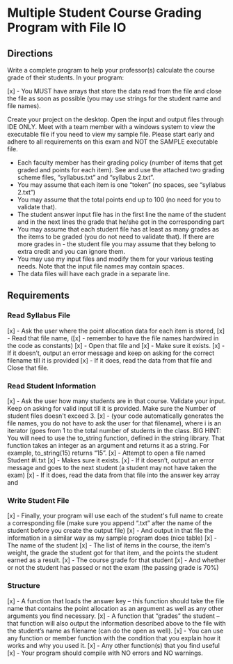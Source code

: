 # Multiple Student Course Grading Program with File IO
 
## Directions
Write a complete program to help your professor(s) calculate the course grade of their students. In your program: 

[x] - You MUST have arrays that store the data read from the file and close the file as soon as possible (you may use strings for the student name and file names). 

Create your project on the desktop. Open the input and output files through IDE ONLY. Meet with a team member with a windows system to view the executable file if you need to view my sample file. Please start early and adhere to all requirements on this exam and NOT the SAMPLE executable file.

- Each faculty member has their grading policy (number of items that get graded and points for each item). See and use the attached two grading scheme files, “syllabus.txt” and “syllabus 2.txt”.
- You may assume that each item is one “token” (no spaces, see “syllabus 2.txt”)
- You may assume that the total points end up to 100 (no need for you to validate that).
- The student answer input file has in the first line the name of the student and in the next lines the grade that he/she got in the corresponding part
- You may assume that each student file has at least as many grades as the items to be graded (you do not need to validate that). If there are more grades in - the student file you may assume that they belong to extra credit and you can ignore them.
- You may use my input files and modify them for your various testing needs. Note that the input file names may contain spaces.
- The data files will have each grade in a separate line.

## Requirements

### Read Syllabus File
[x] - Ask the user where the point allocation data for each item is stored,
[x] - Read that file name, 
  ([x] - remember to have the file names hardwired in the code as constants)
[x] - Open that file and
[x] - Make sure it exists.
[x] - If it doesn’t, output an error message and keep on asking for the correct filename till it is provided
[x] - If it does, read the data from that file and Close that file.

### Read Student Information
[x] - Ask the user how many students are in that course. Validate your input. Keep on asking for valid input till it is provided. Make sure the Number of student files doesn't exceed 3.
[x] - (your code automatically generates the file names, you do not have to ask the user for that filename), where i is an iterator (goes from 1 to the total number of students in the class. BIG HINT: You will need to use the to_string function, defined in the string library. That function takes an integer as an argument and returns it as a string. For example, to_string(15) returns “15”.
[x] - Attempt to open a file named Student #i.txt 
[x] - Makes sure it exists.
[x] - If it doesn’t, output an error message and goes to the next student (a student may not have taken the exam)
[x] - If it does, read the data from that file into the answer key array and

### Write Student File
[x] - Finally, your program will use each of the student's full name to create a corresponding file (make sure you append “.txt” after the name of the student before you create the output file)
[x] - And output in that file the information in a similar way as my sample program does (nice table)
  [x] - The name of the student
  [x] - The list of items in the course, the item's weight, the grade the student got for that item, and the points the student earned as a result.
  [x] - The course grade for that student
  [x] - And whether or not the student has passed or not the exam (the passing grade is 70%)

### Structure
[x] - A function that loads the answer key – this function should take the file name that contains the point allocation as an argument as well as any other arguments you find necessary.
[x] - A function that “grades” the student – that function will also output the information described above to the file with the student’s name as filename (can do the open as well).
[x] - You can use any function or member function with the condition that you explain how it works and why you used it.
[x] - Any other function(s) that you find useful
[x] - Your program should compile with NO errors and NO warnings.
